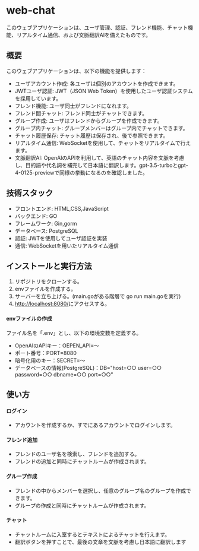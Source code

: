 # web-chat
このウェブアプリケーションは、ユーザ管理、認証、フレンド機能、チャット機能、リアルタイム通信、および文脈翻訳AIを備えたものです。

## 概要
このウェブアプリケーションは、以下の機能を提供します：

- ユーザアカウント作成: 各ユーザは個別のアカウントを作成できます。
- JWTユーザ認証: JWT（JSON Web Token）を使用したユーザ認証システムを採用しています。
- フレンド機能: ユーザ同士がフレンドになれます。
- フレンド間チャット: フレンド同士がチャットできます。
- グループ作成: ユーザはフレンドからグループを作成できます。
- グループ内チャット: グループメンバーはグループ内でチャットできます。
- チャット履歴保存: チャット履歴は保存され、後で参照できます。
- リアルタイム通信: WebSocketを使用して、チャットをリアルタイムで行えます。
- 文脈翻訳AI: OpenAIのAPIを利用して、英語のチャット内容を文脈を考慮し、目的語や代名詞を補完して日本語に翻訳します。gpt-3.5-turboとgpt-4-0125-previewで同様の挙動になるのを確認しました。

## 技術スタック
- フロントエンド: HTML,CSS,JavaScript
- バックエンド: GO
- フレームワーク: Gin,gorm
- データベース: PostgreSQL
- 認証: JWTを使用してユーザ認証を実装
- 通信: WebSocketを用いたリアルタイム通信

## インストールと実行方法
1. リポジトリをクローンする。
2. envファイルを作成する。
3. サーバーを立ち上げる。(main.goがある階層で go run main.goを実行)
4. [http://localhost:8080/](http://localhost:8080/)にアクセスする。

#### envファイルの作成
  ファイル名を「.env」とし、以下の環境変数を定義する。
  - OpenAIのAPIキー：OEPEN_API=～
  - ポート番号：PORT=8080
  - 暗号化用のキー：SECRET=～
  - データベースの情報(PostgreSQL)：DB="host=○○ user=○○ password=○○ dbname=○○ port=○○"

## 使い方
#### ログイン
  - アカウントを作成するか、すでにあるアカウントでログインします。
#### フレンド追加
  - フレンドのユーザ名を検索し、フレンドを追加する。
  - フレンドの追加と同時にチャットルームが作成されます。
#### グループ作成
  - フレンドの中からメンバーを選択し、任意のグループ名のグループを作成できます。
  - グループの作成と同時にチャットルームが作成されます。
#### チャット
  - チャットルームに入室するとテキストによるチャットを行えます。
  - 翻訳ボタンを押すことで、最後の文章を文脈を考慮し日本語に翻訳します
